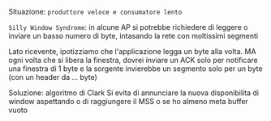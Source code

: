 Situazione: `produttore veloce e consumatore lento`

`Silly Window Syndrome`: in alcune AP si potrebbe richiedere di leggere o inviare un basso numero di byte, intasando la rete con moltissimi segmenti

Lato ricevente, ipotizziamo che l'applicazione legga un byte alla volta.
MA ogni volta che si libera la finestra, dovrei inviare un ACK solo per notificare una finestra di 1 byte e la sorgente invierebbe un segmento solo per un byte (con un header da ... byte)

Soluzione: algoritmo di Clark
Si evita di annunciare la nuova disponibilita di window aspettando o di raggiungere il MSS o se ho almeno meta buffer vuoto